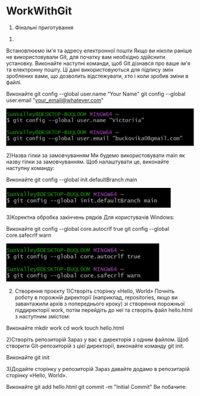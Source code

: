 # WorkWithGit

1. Фінальні приготування
1)
Встановлюємо ім'я та адресу електронної пошти
Якщо ви ніколи раніше не використовували Git, для початку вам необхідно здійснити установку. Виконайте наступні команди, щоб Git дізнався про ваше ім'я та електронну пошту. Ці дані використовуються для підпису змін зроблених вами, що дозволить відстежувати, хто і коли зробив зміни в файлі.

Виконайте
git config --global user.name "Your Name"
git config --global user.email "your_email@whatever.com"

![1](1.1.jpg)

2)Назва гілки за замовчуванням
Ми будемо використовувати main як назву гілки за замовчуванням. Щоб налаштувати це, виконайте наступну команду:

Виконайте
git config --global init.defaultBranch main

![2](1.2.jpg)

3)Коректна обробка закінчень рядків
Для користувачів Windows:

Виконайте
git config --global core.autocrlf true
git config --global core.safecrlf warn

![3](1.3.jpg)


2. Створення проєкту
1)Створіть сторінку «Hello, World»
Почніть роботу в порожній директорії (наприклад, repositories, якщо ви завантажили архів з попереднього кроку) зі створення порожньої піддиректорії work, потім перейдіть до неї та створіть файл hello.html з наступним змістом:

Виконайте
mkdir work
cd work
touch hello.html

2)Створіть репозиторій
Зараз у вас є директорія з одним файлом. Щоб створити Git-репозиторій з цієї директорії, виконайте команду git init.

Виконайте
git init

3)Додайте сторінку у репозиторій
Зараз давайте додамо в репозитарій сторінку «Hello, World».

Виконайте
git add hello.html
git commit -m "Initial Commit"
Ви побачите:


